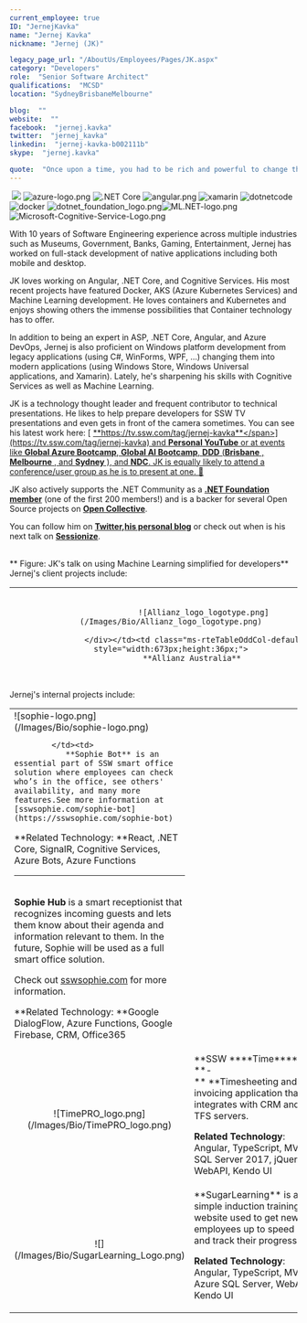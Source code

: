 ```yaml
---
current_employee: true
ID: "JernejKavka"
name: "Jernej Kavka"
nickname: "Jernej (JK)"

legacy_page_url: "/AboutUs/Employees/Pages/JK.aspx"
category: "Developers"
role:  "Senior Software Architect"
qualifications:  "MCSD"
location: "SydneyBrisbaneMelbourne"

blog:  ""
website:  ""
facebook:  "jernej.kavka"
twitter:  "jernej_kavka"
linkedin:  "jernej-kavka-b002111b"
skype:  "jernej.kavka"

quote:  "Once upon a time, you had to be rich and powerful to change the world. Now you just need to be bold and write code."
---
```


​ ![](/Images/Bio/MCP.png) ![azure-logo.png](/Images/Bio/azure-logo.png) ![.NET Core](/Images/Bio/dotnetcore.png) ![angular.png](/Images/Bio/angular.png) ![xamarin](/Images/Bio/xamarin.jpg) ![dotnetcode](/Images/Bio/dotnetcode.jpg) ![docker](/Images/Bio/docker.jpg) ![dotnet_foundation_logo.png](/Images/Bio/dotnet_foundation_logo.png)![ML.NET-logo.png](/Images/Bio/ML.NET-logo.png)![Microsoft-Cognitive-Service-Logo.png](/Images/Bio/Microsoft-Cognitive-Service-Logo.png)  

With 10 years of Software Engineering experience across multiple industries such as Museums, Government, Banks, Gaming, Entertainment, Jernej has worked on full-stack development of native applications including both mobile and desktop.  

JK loves working on Angular, .NET Core, and Cognitive Services. His most recent projects have featured Docker, AKS (Azure Kubernetes Services) and Machine Learning development. He loves containers and Kubernetes and enjoys showing others the immense possibilities that Container technology has to offer.  

In addition to being an expert in ASP, .NET Core, Angular, and Azure DevOps, Jernej is also proficient on Windows platform development from legacy applications (using C#, WinForms, WPF, …) changing them into modern applications (using Windows Store, Windows Universal applications, and Xamarin). Lately, he's sharpening his skills with Cognitive Services as well as Machine Learning.  

JK is a technology thought leader and frequent contributor to technical presentations. He likes to help prepare developers for SSW TV presentations and even gets in front of the camera sometimes. You can see his latest work here: [ <span lang="EN-AU" style="text-decoration-line:underline;"> **https://tv.ssw.com/tag/jernej-kavka**</span>](https://tv.ssw.com/tag/jernej-kavka) and [**Personal YouTube**](https://www.youtube.com/watch?v=3VPHV1902OQ&list=PLO0Fq_pphtfEHluXtyaX-IYy4vV2QxYeS) or at events like [ **Global Azure Bootcamp**](https://global.azurebootcamp.net/), [**Global AI Bootcamp**](https://brisbanebootcamp.com/), [ **DDD**](https://dddbrisbane.com/) ([**Brisbane**](https://dddbrisbane.com/) , [ **Melbourne**](https://www.dddmelbourne.com/) , and [ **Sydney**](https://www.dddsydney.com.au/) ), and [ **NDC**](https://ndcsydney.com/). JK is equally likely to attend a conference/user group as he is to present at one. 🧐

JK also actively supports the .NET Community as a [ **.NET Foundation member**](https://dotnetfoundation.org/) (one of the first 200 members!) and is a backer for several Open Source projects on [ **Open Collective**](https://opencollective.com/jernej-kavka).  

You can follow him on [ **Twitter,**](https://twitter.com/jernej_kavka)[**his personal blog**](https://jkdev.me/) or check out when is his next talk on [ **Sessionize**](https://sessionize.com/jernej-kavka/).  

<div class="ms-rtestate-read ms-rte-embedcode ms-rte-embedil ms-rtestate-notify"> </div><div> 
   ** Figure: JK's talk on using Machine Learning simplified for developers**  
 </div><div>

</div><div>Jernej's client projects include:  

</div><div><table class="ms-rteTable-default" width="100%" cellspacing="0" style="height:146px;"><tbody><tr class="ms-rteTableEvenRow-default"><td class="ms-rteTableEvenCol-default" style="width:165px;height:36px;text-align:center;"><div>​​​</div><div>

                  ![Allianz_logo_logotype.png](/Images/Bio/Allianz_logo_logotype.png)

               </div></td><td class="ms-rteTableOddCol-default" style="width:673px;height:36px;">
               **Allianz Australia**  
The project focus was building a B2B and B2C web application using micro-services, and service buses, using Angular with ngrx and .NET Core.  

Additionally, we were responsible for developing systems for 3rd parties to integrate with, creating a  flexible website that can display dynamic content for Allianz partners.  
​​  
**Related Technologies**: Angular with ngrx, .NET Core, EF Core, NService Bus  

</td></tr><tr class="ms-rteTableFooterRow-default"><td rowspan="1" class="ms-rteTableFooterEvenCol-default" style="width:165px;height:36px;text-align:center;">​  
![d_ir_video_4_213c78534d79be0271befa34ca744fa7.jpg](/Images/Bio/d_ir_video_4_213c78534d79be0271befa34ca744fa7.jpg)</td><td rowspan="1" class="ms-rteTableFooterOddCol-default" style="width:673px;height:36px;"> 
               <span class="ms-rteThemeForeColor-2-0">** Banpu**  
Banpu engaged SSW to develop a PWA application that can be used online and offline in various situations. We have worked with several different teams from different countries and parts of Australia, and the main focus for SSW was delivering micro-services, offline and syncing capabilities of the PWA application, a desktop administration website, the mobile UX animations, and migrating data from Excel spreadsheets. We delivered all of the features with high code coverage with unit and component tests.  

**Related Technologies**: React, PWA, CosmosDB, NodeJS, .NET Core  
​  
</span></td></tr><tr class="ms-rteTableOddRow-default"><td rowspan="1" class="ms-rteTableEvenCol-default" style="width:165px;height:36px;text-align:center;">​​  

![Long Service Corporation](/Images/Bio/LongServiceCorporation.gif)  

</td><td rowspan="1" class="ms-rteTableOddCol-default" style="width:673px;height:36px;">

                  <strong class="ms-rteThemeForeColor-2-0">Long Service Corporation**  
<span class="ms-rteThemeForeColor-2-0">Long Service Corporation engaged SSW to redesign and refactor their Worker Portal application, used by workers to download their statements. This application will be extended to include claims for workers. The new software design of the application includes multiple services that can be shared between projects.</span>

 <span class="ms-rteThemeForeColor-2-0">**Related Technologies**: ASP.Net MVC, Entity Framework, WebAPI, TypeScript, jQuery  
</span>
</strong></td></tr><tr class="ms-rteTableEvenRow-default"><td class="ms-rteTableEvenCol-default" style="width:165px;height:36px;text-align:center;"><div>​​​</div><div>

               </div><div>
                  ![Infomedia](/Images/Bio/infomedia-logo.png)

               </div></td><td class="ms-rteTableOddCol-default" style="width:673px;height:36px;">
               **Infomedia**  
The project consisted of upgrading applications to a newer version of the Angular framework which resulted in improving the overall application performance for users.  
​​  
**Related Technologies**: Angular, TypeScript  
</td></tr></tbody></table></div><div> 

</div><div>   
 </div><div>Jernej's internal projects include:  

</div><div><table class="ms-rteTable-default" cellspacing="0" style="width:100%;"><tbody><tr><td> 
               ![sophie-logo.png](/Images/Bio/sophie-logo.png) 

            </td><td> 
               **Sophie Bot** is an essential part of SSW smart office solution where employees can check who’s in the office, see others' availability, and many more features.See more information at [sswsophie.com/sophie-bot](https://sswsophie.com/sophie-bot)​  

**Related Technology: **React, .NET Core, SignalR, Cognitive Services, Azure Bots, Azure Functions  

* * *
​  
**Sophie Hub** is a smart receptionist that recognizes incoming guests and lets them know about their agenda and information relevant to them. In the future, Sophie will be used as a full smart office solution.  

Check out [sswsophie.com](https://sswsophie.com/) for more information.  

**Related Technology: **Google DialogFlow, Azure Functions,  Google Firebase, CRM, Office365  

</td></tr><tr><td class="ms-rteTable-default" style="width:1%;text-align:center;">​![TimePRO_logo.png](/Images/Bio/TimePRO_logo.png)  
</td><td class="ms-rteTable-default" style="width:50%;">
               **SSW ****Time****Pro **-** **Timesheeting and invoicing application that integrates with CRM and TFS servers.  

**Related Technology**: Angular, TypeScript, MVC, SQL Server 2017, jQuery, WebAPI, Kendo UI  
</td></tr><tr><td class="ms-rteTable-default" style="width:1%;text-align:center;">​![](/Images/Bio/SugarLearning_Logo.png)</td><td class="ms-rteTable-default"> 
               **SugarLearning** is a simple induction training website used to get new employees up to speed and track their progress.  

**Related Technology**: Angular, TypeScript, MVC, Azure SQL Server, WebAPI, Kendo UI  
</td></tr></tbody></table></div><div> 

</div><div>

</div>